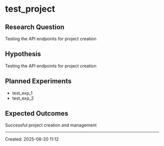 # test_project

## Research Question
Testing the API endpoints for project creation

## Hypothesis
Testing the API endpoints for project creation

## Planned Experiments
- test_exp_1
- test_exp_2

## Expected Outcomes
Successful project creation and management

---
Created: 2025-08-20 11:12
